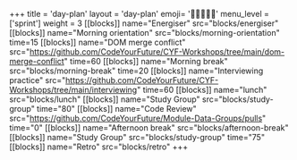 +++
title = 'day-plan'
layout = 'day-plan'
emoji= '🧑🏾‍🤝‍🧑🏾'
menu_level = ['sprint']
weight = 3
[[blocks]]
name="Energiser"
src="blocks/energiser"
[[blocks]]
name="Morning orientation"
src="blocks/morning-orientation"
time=15
[[blocks]]
name="DOM merge conflict"
src="https://github.com/CodeYourFuture/CYF-Workshops/tree/main/dom-merge-conflict"
time=60
[[blocks]]
name="Morning break"
src="blocks/morning-break"
time=20
[[blocks]]
name="Interviewing practice"
src="https://github.com/CodeYourFuture/CYF-Workshops/tree/main/interviewing"
time=60
[[blocks]]
name="lunch"
src="blocks/lunch"
[[blocks]]
name="Study Group"
src="blocks/study-group"
time="80"
[[blocks]]
name="Code Review"
src="https://github.com/CodeYourFuture/Module-Data-Groups/pulls"
time="0"
[[blocks]]
name="Afternoon break"
src="blocks/afternoon-break"
[[blocks]]
name="Study Group"
src="blocks/study-group"
time="75"
[[blocks]]
name="Retro"
src="blocks/retro"
+++
